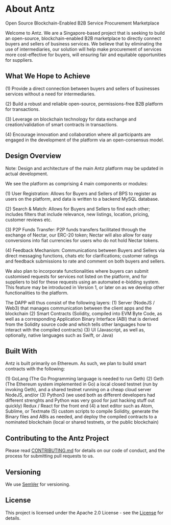 # About Antz
Open Source Blockchain-Enabled B2B Service Procurement Marketplace

Welcome to Antz. We are a Singapore-based project that is seeking to build an open-source, blockchain-enabled B2B marketplace to directly connect buyers and sellers of business services. We believe that by eliminating the use of intermediaries, our solution will help make procurement of services more cost-effective for buyers, will ensuring fair and equitable opportunities for suppliers. 

## What We Hope to Achieve
(1) Provide a direct connection between buyers and sellers of businesses services without a need for intermediaries.

(2) Build a robust and reliable open-source, permissions-free B2B platform for transactions.

(3) Leverage on blockchain technology for data exchange and creation/validation of smart contracts in transactions.

(4) Encourage innovation and collaboration where all participants are engaged in the development of the platform via an open-consensus model.

## Design Overview
Note: Design and architecture of the main Antz platform may be updated in actual development. 

We see the platform as comprising 4 main components or modules:

(1) User Registration: Allows for Buyers and Sellers of BPS to register as users on the platform, and data is written to a backend MySQL database.

(2) Search & Match: Allows for Buyers and Sellers to find each other; includes filters that include relevance, new listings, location, pricing, customer reviews etc.

(3) P2P Funds Transfer: P2P funds transfers facilitated through the exchange of Nectar, our ERC-20 token; Nectar will also allow for easy conversions into fiat currencies for users who do not hold Nectar tokens.

(4) Feedback Mechanism: Communications between Buyers and Sellers via direct messaging functions, chats etc for clarifications; customer ratings and feedback submissions to rate and comment on both buyers and sellers. 

We also plan to incorporate functionalities where buyers can submit customised requests for services not listed on the platform, and for suppliers to bid for these requests using an automated e-bidding system. This feature may be introduced in Version 1, or later on as we develop other functionalities to the platform.

The DAPP will thus consist of the following layers:
(1) Server (NodeJS / Web3) that manages communication between the client apps and the blockchain
(2) Smart Contracts (Solidity, compiled into EVM Byte Code, as well as a corresponding Application Binary Interface (ABI) that is derived from the Solidity source code and which tells other languages how to interact with the compiled contracts)
(3) UI (Javascript, as well as, optionally, native languages such as Swift, or Java)


## Built With
Antz is built primarily on Ethereum. As such, we plan to build smart contracts with the following:

(1) GoLang (The Go Programming language is needed to run Geth)
(2) Geth (The Ethereum system implemented in Go)
a local closed testnet (run by invoking Geth), and a shared testnet running on a cheap cloud server
NodeJS, and/or
(3) Python3 (we used both as different developers had different strenghts and Python was very good for just hacking stuff out quickly)
Redux / React for the front end
(4) a text editor such as Atom, Sublime, or Textmate 
(5) custom scripts to compile Solidity, generate the Binary files and ABIs as needed, and deploy the compiled contracts to a nominated blockchain (local or shared testnets, or the public blockchain)


## Contributing to the Antz Project
Please read [CONTRIBUTING.md](https://github.com/AntzProject/Platform/blob/master/CONTRIBUTING.md) for details on our code of conduct, and the process for submitting pull requests to us.

## Versioning
We use [SemVer](http://semver.org/) for versioning. 

## License
This project is licensed under the Apache 2.0 License - see the [License](https://github.com/AntzProject/B2B-Platform-Build/blob/master/LICENSE) for details.
